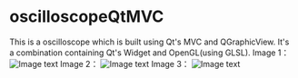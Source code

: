 # oscilloscopeQtMVC
This is a oscilloscope which is built using Qt's MVC and QGraphicView. It's a combination containing Qt's Widget and OpenGL(using GLSL).
Image 1：
![Image text](https://github.com/liulangx/oscilloscopeQtMVC/blob/master/Result/%E7%A4%BA%E6%B3%A2%E5%99%A8%E7%AC%AC%E4%BA%8C%E7%89%881.png)
Image 2：
![Image text](https://github.com/liulangx/oscilloscopeQtMVC/blob/master/Result/%E7%A4%BA%E6%B3%A2%E5%99%A8%E7%AC%AC%E4%BA%8C%E7%89%882.png)
Image 3：
![Image text](https://github.com/liulangx/oscilloscopeQtMVC/blob/master/Result/%E7%A4%BA%E6%B3%A2%E5%99%A8%E7%AC%AC%E4%BA%8C%E7%89%883.png)
